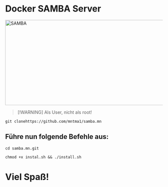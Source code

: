 # Docker SAMBA Server

<img width="1552" height="272" alt="SAMBA" src="https://github.com/user-attachments/assets/522e97c1-41b5-4488-b7bc-479bdf066857" />

>[!WARNING] Als User, nicht als root!
```
git clonehttps://github.com/mntma1/samba.mn
```

## Führe nun folgende Befehle aus:
```
cd samba.mn.git

chmod +x instal.sh && ./install.sh
```

# Viel Spaß!
